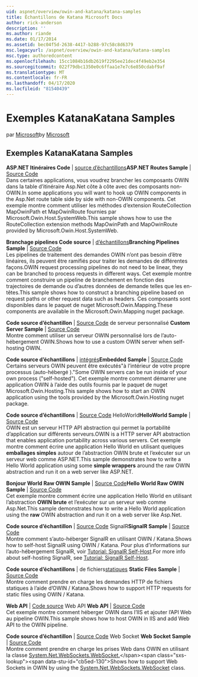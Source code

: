 ```yaml
---
uid: aspnet/overview/owin-and-katana/katana-samples
title: Échantillons de Katana Microsoft Docs
author: rick-anderson
description: ''
ms.author: riande
ms.date: 01/17/2014
ms.assetid: bec04f5d-2638-4417-b288-97c58c8d6379
msc.legacyurl: /aspnet/overview/owin-and-katana/katana-samples
msc.type: authoredcontent
ms.openlocfilehash: 15cc1084b16db2619f2295ee21dec4f49eb2e354
ms.sourcegitcommit: 022f79dbc1350e0c6ffaa1e7e7c6e850cdabf9af
ms.translationtype: MT
ms.contentlocale: fr-FR
ms.lasthandoff: 04/17/2020
ms.locfileid: "81540439"
---
```

# <a name="katana-samples"></a><span data-ttu-id="cb5ed-102">Exemples Katana</span><span class="sxs-lookup"><span data-stu-id="cb5ed-102">Katana Samples</span></span>

<span data-ttu-id="cb5ed-103">par [Microsoft](https://github.com/microsoft)</span><span class="sxs-lookup"><span data-stu-id="cb5ed-103">by [Microsoft](https://github.com/microsoft)</span></span>

## <a name="katana-samples"></a><span data-ttu-id="cb5ed-104">Exemples Katana</span><span class="sxs-lookup"><span data-stu-id="cb5ed-104">Katana Samples</span></span>

<span data-ttu-id="cb5ed-105">**ASP.NET Itinéraires Code** | [source d’échantillons](https://github.com/aspnet/samples/tree/master/samples/aspnet/Katana/AspNetRoutes)</span><span class="sxs-lookup"><span data-stu-id="cb5ed-105">**ASP.NET Routes Sample** | [Source Code](https://github.com/aspnet/samples/tree/master/samples/aspnet/Katana/AspNetRoutes)</span></span>  
<span data-ttu-id="cb5ed-106">Dans certaines applications, vous voudrez brancher les composants OWIN dans la table d’itinéraire Asp.Net côte à côte avec des composants non-OWIN.</span><span class="sxs-lookup"><span data-stu-id="cb5ed-106">In some applications you will want to hook up OWIN components in the Asp.Net route table side by side with non-OWIN components.</span></span> <span data-ttu-id="cb5ed-107">Cet exemple montre comment utiliser les méthodes d’extension RouteCollection MapOwinPath et MapOwinRoute fournies par Microsoft.Owin.Host.SystemWeb.</span><span class="sxs-lookup"><span data-stu-id="cb5ed-107">This sample shows how to use the RouteCollection extension methods MapOwinPath and MapOwinRoute provided by Microsoft.Owin.Host.SystemWeb.</span></span>

<span data-ttu-id="cb5ed-108">**Branchage pipelines Code source** | [d’échantillons](https://github.com/aspnet/samples/tree/master/samples/aspnet/Katana/BranchingPipelines)</span><span class="sxs-lookup"><span data-stu-id="cb5ed-108">**Branching Pipelines Sample** | [Source Code](https://github.com/aspnet/samples/tree/master/samples/aspnet/Katana/BranchingPipelines)</span></span>  
<span data-ttu-id="cb5ed-109">Les pipelines de traitement des demandes OWIN n’ont pas besoin d’être linéaires, ils peuvent être ramifiés pour traiter les demandes de différentes façons.</span><span class="sxs-lookup"><span data-stu-id="cb5ed-109">OWIN request processing pipelines do not need to be linear, they can be branched to process requests in different ways.</span></span> <span data-ttu-id="cb5ed-110">Cet exemple montre comment construire un pipeline de branchement en fonction des trajectoires de demande ou d’autres données de demande telles que les en-têtes.</span><span class="sxs-lookup"><span data-stu-id="cb5ed-110">This sample shows how to construct a branching pipeline based on request paths or other request data such as headers.</span></span> <span data-ttu-id="cb5ed-111">Ces composants sont disponibles dans le paquet de nuget Microsoft.Owin.Mapping.</span><span class="sxs-lookup"><span data-stu-id="cb5ed-111">These components are available in the Microsoft.Owin.Mapping nuget package.</span></span>

<span data-ttu-id="cb5ed-112">**Code source d’échantillon** | [Source Code](https://github.com/aspnet/samples/tree/master/samples/aspnet/Katana/CustomServer) de serveur personnalisé </span><span class="sxs-lookup"><span data-stu-id="cb5ed-112">**Custom Server Sample** | [Source Code](https://github.com/aspnet/samples/tree/master/samples/aspnet/Katana/CustomServer) </span></span>  
<span data-ttu-id="cb5ed-113">Montre comment utiliser un serveur OWIN personnalisé lors de l’auto-hébergement OWIN.</span><span class="sxs-lookup"><span data-stu-id="cb5ed-113">Shows how to use a custom OWIN server when self-hosting OWIN.</span></span>

<span data-ttu-id="cb5ed-114">**Code source d’échantillons** | [intégrés](https://github.com/aspnet/samples/tree/master/samples/aspnet/Katana/Embedded)</span><span class="sxs-lookup"><span data-stu-id="cb5ed-114">**Embedded Sample** | [Source Code](https://github.com/aspnet/samples/tree/master/samples/aspnet/Katana/Embedded)</span></span>  
<span data-ttu-id="cb5ed-115">Certains serveurs OWIN peuvent être exécutés&quot;à l’intérieur de votre propre processus (auto-hébergé ).&quot;</span><span class="sxs-lookup"><span data-stu-id="cb5ed-115">Some OWIN servers can be run inside of your own process (&quot;self-hosted&quot;).</span></span> <span data-ttu-id="cb5ed-116">Cet exemple montre comment démarrer une application OWIN à l’aide des outils fournis par le paquet de nuget Microsoft.Owin.Hosting.</span><span class="sxs-lookup"><span data-stu-id="cb5ed-116">This sample shows how to start an OWIN application using the tools provided by the Microsoft.Owin.Hosting nuget package.</span></span>

<span data-ttu-id="cb5ed-117">**Code source d’échantillons** | [Source Code](https://github.com/aspnet/samples/tree/master/samples/aspnet/Katana/HelloWorld) HelloWorld</span><span class="sxs-lookup"><span data-stu-id="cb5ed-117">**HelloWorld Sample** | [Source Code](https://github.com/aspnet/samples/tree/master/samples/aspnet/Katana/HelloWorld)</span></span>  
<span data-ttu-id="cb5ed-118">OWIN est un serveur HTTP API abstraction qui permet la portabilité d’application sur différents serveurs.</span><span class="sxs-lookup"><span data-stu-id="cb5ed-118">OWIN is a HTTP server API abstraction that enables application portability across various servers.</span></span> <span data-ttu-id="cb5ed-119">Cet exemple montre comment écrire une application Hello World en utilisant quelques **emballages simples** autour de l’abstraction OWIN brute et l’exécuter sur un serveur web comme ASP.NET.</span><span class="sxs-lookup"><span data-stu-id="cb5ed-119">This sample demonstrates how to write a Hello World application using some **simple wrappers** around the raw OWIN abstraction and run it on a web server like ASP.NET.</span></span>

<span data-ttu-id="cb5ed-120">**Bonjour World Raw OWIN Sample** | [Source Code](https://github.com/aspnet/samples/tree/master/samples/aspnet/Katana/HelloWorldRawOwin)</span><span class="sxs-lookup"><span data-stu-id="cb5ed-120">**Hello World Raw OWIN Sample** | [Source Code](https://github.com/aspnet/samples/tree/master/samples/aspnet/Katana/HelloWorldRawOwin)</span></span>  
<span data-ttu-id="cb5ed-121">Cet exemple montre comment écrire une application Hello World en utilisant l’abstraction **OWIN brute** et l’exécuter sur un serveur web comme Asp.Net.</span><span class="sxs-lookup"><span data-stu-id="cb5ed-121">This sample demonstrates how to write a Hello World application using the **raw** OWIN abstraction and run it on a web server like Asp.Net.</span></span>

<span data-ttu-id="cb5ed-122">**Code source d’échantillon** | [Source Code](https://github.com/aspnet/samples/tree/master/samples/aspnet/Katana/SignalR) SignalR</span><span class="sxs-lookup"><span data-stu-id="cb5ed-122">**SignalR Sample** | [Source Code](https://github.com/aspnet/samples/tree/master/samples/aspnet/Katana/SignalR)</span></span>  
<span data-ttu-id="cb5ed-123">Montre comment s’auto-héberger SignalR en utilisant OWIN / Katana.</span><span class="sxs-lookup"><span data-stu-id="cb5ed-123">Shows how to self-host SignalR using OWIN / Katana.</span></span> <span data-ttu-id="cb5ed-124">Pour plus d’informations sur l’auto-hébergement SignalR, voir [Tutorial: SignalR Self-Host](../../../signalr/overview/deployment/tutorial-signalr-self-host.md).</span><span class="sxs-lookup"><span data-stu-id="cb5ed-124">For more info about self-hosting SignalR, see [Tutorial: SignalR Self-Host](../../../signalr/overview/deployment/tutorial-signalr-self-host.md).</span></span>

<span data-ttu-id="cb5ed-125">**Code source d’échantillons** | de fichiers[statiques](https://github.com/aspnet/samples/tree/master/samples/aspnet/Katana/StaticFilesSample) </span><span class="sxs-lookup"><span data-stu-id="cb5ed-125">**Static Files Sample** | [Source Code](https://github.com/aspnet/samples/tree/master/samples/aspnet/Katana/StaticFilesSample) </span></span>  
<span data-ttu-id="cb5ed-126">Montre comment prendre en charge les demandes HTTP de fichiers statiques à l’aide d’OWIN / Katana.</span><span class="sxs-lookup"><span data-stu-id="cb5ed-126">Shows how to support HTTP requests for static files using OWIN / Katana.</span></span>

<span data-ttu-id="cb5ed-127">**Web API** | [Code source](https://github.com/aspnet/samples/tree/master/samples/aspnet/Katana/WebApi) Web API </span><span class="sxs-lookup"><span data-stu-id="cb5ed-127">**Web API** | [Source Code](https://github.com/aspnet/samples/tree/master/samples/aspnet/Katana/WebApi) </span></span>  
<span data-ttu-id="cb5ed-128">Cet exemple montre comment héberger OWIN dans l’IIS et ajouter l’API Web au pipeline OWIN.</span><span class="sxs-lookup"><span data-stu-id="cb5ed-128">This sample shows how to host OWIN in IIS and add Web API to the OWIN pipeline.</span></span>

<span data-ttu-id="cb5ed-129">**Code source d’échantillon** | [Source Code](https://github.com/aspnet/samples/tree/master/samples/aspnet/Katana/WebSocketSample) Web Socket </span><span class="sxs-lookup"><span data-stu-id="cb5ed-129">**Web Socket Sample** | [Source Code](https://github.com/aspnet/samples/tree/master/samples/aspnet/Katana/WebSocketSample) </span></span>  
<span data-ttu-id="cb5ed-130">Montre comment prendre en charge les prises Web dans OWIN en utilisant la classe [System.Net.WebSockets.WebSocket.](https://msdn.microsoft.com/library/system.net.websockets.websocket(v=vs.110).aspx)</span><span class="sxs-lookup"><span data-stu-id="cb5ed-130">Shows how to support Web Sockets in OWIN by using the [System.Net.WebSockets.WebSocket](https://msdn.microsoft.com/library/system.net.websockets.websocket(v=vs.110).aspx) class.</span></span>
